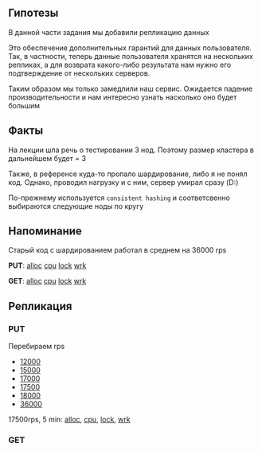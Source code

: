 ## Гипотезы

В данной части задания мы добавили репликацию данных

Это обеспечение дополнительных гарантий для данных пользователя.
Так, в частности, теперь данные пользователя хранятся на нескольких репликах,
а для возврата какого-либо результата нам нужно его подтверждение от нескольких серверов.

Таким образом мы только замедлили наш сервис. Ожидается падение производительности
и нам интересно узнать насколько оно будет большим

## Факты

На лекции шла речь о тестировании 3 нод. Поэтому размер кластера в дальнейшем будет = 3

Также, в референсе куда-то пропало шардирование, либо я не понял код.
Однако, проводил нагрузку и с ним, сервер умирал сразу (D:)

По-прежнему используется `consistent hashing` и соответсвенно выбираются следующие ноды по кругу

## Напоминание

Старый код с шардированием работал в среднем на 36000 rps

**PUT**: [alloc](html%2Fstage4%2Fno_replica_put_alloc.html)
[cpu](html%2Fstage4%2Fno_replica_put_cpu.html)
[lock](html%2Fstage4%2Fno_replica_put_lock.html)
[wrk](html%2Fstage4%2Fno_replica_put_wrk.txt)


**GET**: [alloc](html%2Fstage4%2Fno_replica_get_alloc.html)
[cpu](html%2Fstage4%2Fno_replica_get_cpu.html)
[lock](html%2Fstage4%2Fno_replica_get_lock.html)
[wrk](html%2Fstage4%2Fno_replica_get_wrk.txt)

## Репликация

### PUT 

Перебираем rps
* [12000](html%2Fstage4%2Freplica_put_12000_wrk.txt)
* [15000](html%2Fstage4%2Freplica_put_15000_wrk.txt)
* [17000](html%2Fstage4%2Freplica_put_17000_wrk.txt)
* [17500](html%2Fstage4%2Freplica_put_17500_wrk.txt)
* [18000](html%2Fstage4%2Freplica_put_18000_wrk.txt)
* [36000](html%2Fstage4%2Freplica_put_36000_wrk.txt)

17500rps, 5 min: [alloc](html%2Fstage4%2Freplica_put_stable_alloc.html), [cpu](html%2Fstage4%2Freplica_put_stable_cpu.html), [lock](html%2Fstage4%2Freplica_put_stable_lock.html), [wrk](html%2Fstage4%2Freplica_put_stable_wrk.txt)

### GET




